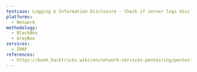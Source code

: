 ```yaml
---
testcase: Logging & Information Disclosure - Check if server logs disclose sensitive login or command details (e.g., passwords on auth_debug)
platforms: 
  - Network
methodology: 
  - BlackBox
  - GreyBox
services:
  - IMAP
references:
  - https://book.hacktricks.wiki/en/network-services-pentesting/pentesting-imap.html
---
```


